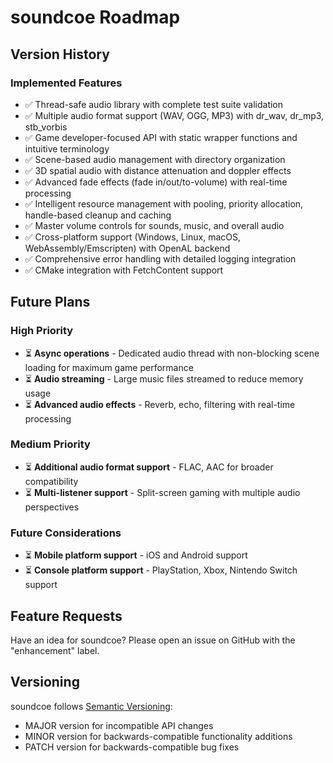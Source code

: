 # soundcoe Roadmap

## Version History

### Implemented Features
- ✅ Thread-safe audio library with complete test suite validation
- ✅ Multiple audio format support (WAV, OGG, MP3) with dr_wav, dr_mp3, stb_vorbis
- ✅ Game developer-focused API with static wrapper functions and intuitive terminology
- ✅ Scene-based audio management with directory organization
- ✅ 3D spatial audio with distance attenuation and doppler effects
- ✅ Advanced fade effects (fade in/out/to-volume) with real-time processing
- ✅ Intelligent resource management with pooling, priority allocation, handle-based cleanup and caching
- ✅ Master volume controls for sounds, music, and overall audio
- ✅ Cross-platform support (Windows, Linux, macOS, WebAssembly/Emscripten) with OpenAL backend
- ✅ Comprehensive error handling with detailed logging integration
- ✅ CMake integration with FetchContent support

## Future Plans

### High Priority
- ⏳ **Async operations** - Dedicated audio thread with non-blocking scene loading for maximum game performance
- ⏳ **Audio streaming** - Large music files streamed to reduce memory usage
- ⏳ **Advanced audio effects** - Reverb, echo, filtering with real-time processing

### Medium Priority
- ⏳ **Additional audio format support** - FLAC, AAC for broader compatibility
- ⏳ **Multi-listener support** - Split-screen gaming with multiple audio perspectives

### Future Considerations
- ⏳ **Mobile platform support** - iOS and Android support
- ⏳ **Console platform support** - PlayStation, Xbox, Nintendo Switch support

## Feature Requests

Have an idea for soundcoe? Please open an issue on GitHub with the "enhancement" label.

## Versioning

soundcoe follows [Semantic Versioning](https://semver.org/):
- MAJOR version for incompatible API changes
- MINOR version for backwards-compatible functionality additions
- PATCH version for backwards-compatible bug fixes